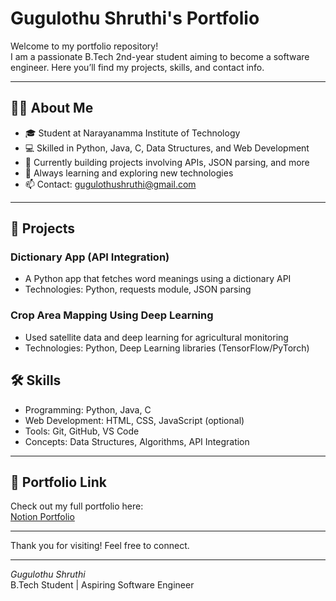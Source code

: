 # Gugulothu Shruthi's Portfolio

Welcome to my portfolio repository!  
I am a passionate B.Tech 2nd-year student aiming to become a software engineer. Here you’ll find my projects, skills, and contact info.

---

## 👩‍💻 About Me

- 🎓 Student at Narayanamma Institute of Technology  
- 💻 Skilled in Python, Java, C, Data Structures, and Web Development  
- 🔧 Currently building projects involving APIs, JSON parsing, and more  
- 🌱 Always learning and exploring new technologies  
- 📫 Contact: [gugulothushruthi@gmail.com](mailto:gugulothushruthi@gmail.com)

---

## 🚀 Projects

### Dictionary App (API Integration)
- A Python app that fetches word meanings using a dictionary API  
- Technologies: Python, requests module, JSON parsing  


### Crop Area Mapping Using Deep Learning
- Used satellite data and deep learning for agricultural monitoring  
- Technologies: Python, Deep Learning libraries (TensorFlow/PyTorch)  



## 🛠 Skills

- Programming: Python, Java, C  
- Web Development: HTML, CSS, JavaScript (optional)  
- Tools: Git, GitHub, VS Code  
- Concepts: Data Structures, Algorithms, API Integration

---

## 📄 Portfolio Link

Check out my full portfolio here:  
[Notion Portfolio](YOUR_NOTION_PUBLIC_LINK_HERE)

---

Thank you for visiting! Feel free to connect.

---

*Gugulothu Shruthi*  
B.Tech Student | Aspiring Software Engineer

